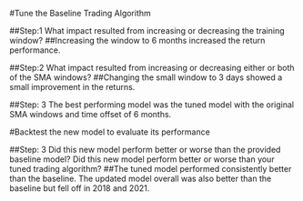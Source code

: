 #Tune the Baseline Trading Algorithm

##Step:1 What impact resulted from increasing or decreasing the training window?
##Increasing the window to 6 months increased the return performance.


##Step:2 What impact resulted from increasing or decreasing either or both of the SMA windows?
##Changing the small window to 3 days showed a small improvement in the returns.

##Step: 3 The best performing model was the tuned model with the original SMA windows and time offset of 6 months.

#Backtest the new model to evaluate its performance

##Step: 3 Did this new model perform better or worse than the provided baseline model? Did this new model perform better or worse than your tuned trading algorithm? 
##The tuned model performed consistently better than the baseline. The updated model overall was also better than the baseline but fell off in 2018 and 2021.